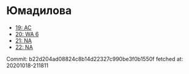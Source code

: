 # Юмадилова
- [19: AC](19.md)
- [20: WA 6](20.md)
- [21: NA](21.md)
- [22: NA](22.md)

Commit: b22d204ad08824c8b14d22327c990be3f0b1550f
 fetched at: 20201018-211811
